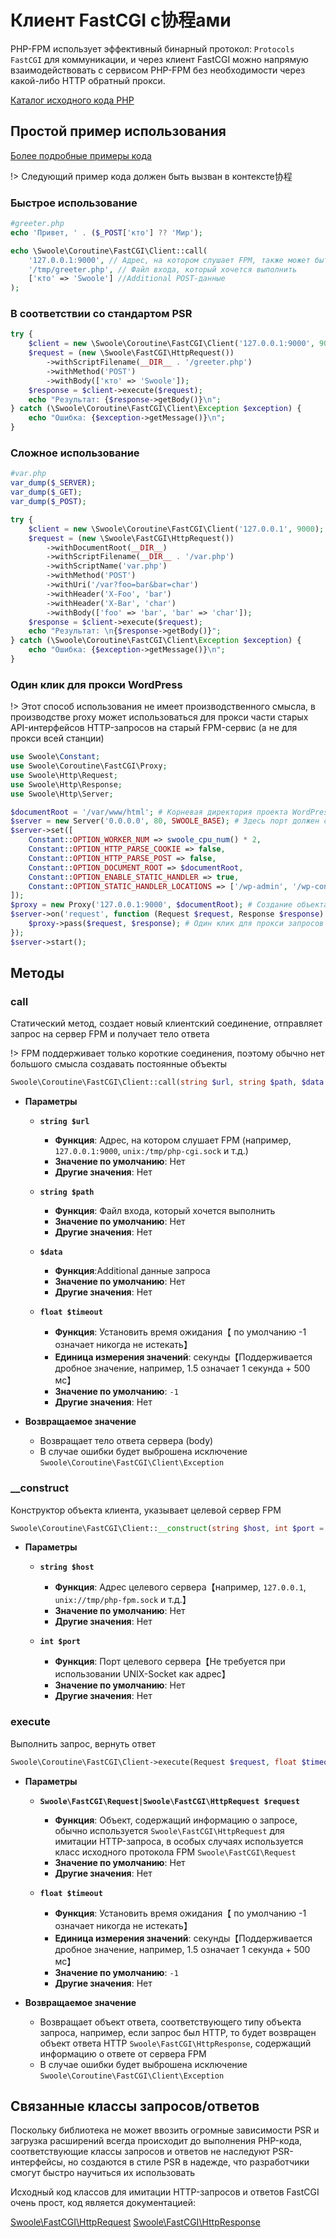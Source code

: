# Клиент FastCGI с协程ами

PHP-FPM использует эффективный бинарный протокол: `Protocols FastCGI` для коммуникации, и через клиент FastCGI можно напрямую взаимодействовать с сервисом PHP-FPM без необходимости через какой-либо HTTP обратный прокси.

[Каталог исходного кода PHP](https://github.com/swoole/library/blob/master/src/core/Coroutine/FastCGI)

## Простой пример использования

[Более подробные примеры кода](https://github.com/swoole/library/tree/master/examples/fastcgi)

!> Следующий пример кода должен быть вызван в контексте协程

### Быстрое использование

```php
#greeter.php
echo 'Привет, ' . ($_POST['кто'] ?? 'Мир');
```

```php
echo \Swoole\Coroutine\FastCGI\Client::call(
    '127.0.0.1:9000', // Адрес, на котором слушает FPM, также может быть адрес Unix-сocket, такой как unix:/tmp/php-cgi.sock
    '/tmp/greeter.php', // Файл входа, который хочется выполнить
    ['кто' => 'Swoole'] //Additional POST-данные
);
```

### В соответствии со стандартом PSR

```php
try {
    $client = new \Swoole\Coroutine\FastCGI\Client('127.0.0.1:9000', 9000);
    $request = (new \Swoole\FastCGI\HttpRequest())
        ->withScriptFilename(__DIR__ . '/greeter.php')
        ->withMethod('POST')
        ->withBody(['кто' => 'Swoole']);
    $response = $client->execute($request);
    echo "Результат: {$response->getBody()}\n";
} catch (\Swoole\Coroutine\FastCGI\Client\Exception $exception) {
    echo "Ошибка: {$exception->getMessage()}\n";
}
```

### Сложное использование

```php
#var.php
var_dump($_SERVER);
var_dump($_GET);
var_dump($_POST);
```

```php
try {
    $client = new \Swoole\Coroutine\FastCGI\Client('127.0.0.1', 9000);
    $request = (new \Swoole\FastCGI\HttpRequest())
        ->withDocumentRoot(__DIR__)
        ->withScriptFilename(__DIR__ . '/var.php')
        ->withScriptName('var.php')
        ->withMethod('POST')
        ->withUri('/var?foo=bar&bar=char')
        ->withHeader('X-Foo', 'bar')
        ->withHeader('X-Bar', 'char')
        ->withBody(['foo' => 'bar', 'bar' => 'char']);
    $response = $client->execute($request);
    echo "Результат: \n{$response->getBody()}";
} catch (\Swoole\Coroutine\FastCGI\Client\Exception $exception) {
    echo "Ошибка: {$exception->getMessage()}\n";
}
```

### Один клик для прокси WordPress

!> Этот способ использования не имеет производственного смысла, в производстве proxy может использоваться для прокси части старых API-интерфейсов HTTP-запросов на старый FPM-сервис (а не для прокси всей станции)

```php
use Swoole\Constant;
use Swoole\Coroutine\FastCGI\Proxy;
use Swoole\Http\Request;
use Swoole\Http\Response;
use Swoole\Http\Server;

$documentRoot = '/var/www/html'; # Корневая директория проекта WordPress
$server = new Server('0.0.0.0', 80, SWOOLE_BASE); # Здесь порт должен соответствовать конфигурации WordPress, обычно не указывается явно, это 80
$server->set([
    Constant::OPTION_WORKER_NUM => swoole_cpu_num() * 2,
    Constant::OPTION_HTTP_PARSE_COOKIE => false,
    Constant::OPTION_HTTP_PARSE_POST => false,
    Constant::OPTION_DOCUMENT_ROOT => $documentRoot,
    Constant::OPTION_ENABLE_STATIC_HANDLER => true,
    Constant::OPTION_STATIC_HANDLER_LOCATIONS => ['/wp-admin', '/wp-content', '/wp-includes'], # Путь к статическим ресурсам
]);
$proxy = new Proxy('127.0.0.1:9000', $documentRoot); # Создание объекта proxy
$server->on('request', function (Request $request, Response $response) use ($proxy) {
    $proxy->pass($request, $response); # Один клик для прокси запросов
});
$server->start();
```

## Методы


### call

Статический метод, создает новый клиентский соединение, отправляет запрос на сервер FPM и получает тело ответа

!> FPM поддерживает только короткие соединения, поэтому обычно нет большого смысла создавать постоянные объекты

```php
Swoole\Coroutine\FastCGI\Client::call(string $url, string $path, $data = '', float $timeout = -1): string
```

  * **Параметры** 

    * **`string $url`**
      * **Функция**: Адрес, на котором слушает FPM (например, `127.0.0.1:9000`, `unix:/tmp/php-cgi.sock` и т.д.)
      * **Значение по умолчанию**: Нет
      * **Другие значения**: Нет

    * **`string $path`**
      * **Функция**: Файл входа, который хочется выполнить
      * **Значение по умолчанию**: Нет
      * **Другие значения**: Нет

    * **`$data`**
      * **Функция**:Additional данные запроса
      * **Значение по умолчанию**: Нет
      * **Другие значения**: Нет

    * **`float $timeout`**
      * **Функция**: Установить время ожидания【 по умолчанию -1 означает никогда не истекать】
      * **Единица измерения значений**: секунды【Поддерживается дробное значение, например, 1.5 означает 1 секунда + 500 мс】
      * **Значение по умолчанию**: `-1`
      * **Другие значения**: Нет

  * **Возвращаемое значение** 

    * Возвращает тело ответа сервера (body)
    * В случае ошибки будет выброшена исключение `Swoole\Coroutine\FastCGI\Client\Exception`


### __construct

Конструктор объекта клиента, указывает целевой сервер FPM

```php
Swoole\Coroutine\FastCGI\Client::__construct(string $host, int $port = 0)
```

  * **Параметры** 

    * **`string $host`**
      * **Функция**: Адрес целевого сервера【например, `127.0.0.1`, `unix://tmp/php-fpm.sock` и т.д.】
      * **Значение по умолчанию**: Нет
      * **Другие значения**: Нет

    * **`int $port`**
      * **Функция**: Порт целевого сервера【Не требуется при использовании UNIX-Socket как адрес】
      * **Значение по умолчанию**: Нет
      * **Другие значения**: Нет


### execute

Выполнить запрос, вернуть ответ

```php
Swoole\Coroutine\FastCGI\Client->execute(Request $request, float $timeout = -1): Response
```

  * **Параметры** 

    * **`Swoole\FastCGI\Request|Swoole\FastCGI\HttpRequest $request`**
      * **Функция**: Объект, содержащий информацию о запросе, обычно используется `Swoole\FastCGI\HttpRequest` для имитации HTTP-запроса, в особых случаях используется класс исходного протокола FPM `Swoole\FastCGI\Request`
      * **Значение по умолчанию**: Нет
      * **Другие значения**: Нет

    * **`float $timeout`**
      * **Функция**: Установить время ожидания【 по умолчанию -1 означает никогда не истекать】
      * **Единица измерения значений**: секунды【Поддерживается дробное значение, например, 1.5 означает 1 секунда + 500 мс】
      * **Значение по умолчанию**: `-1`
      * **Другие значения**: Нет

  * **Возвращаемое значение** 

    * Возвращает объект ответа, соответствующего типу объекта запроса, например, если запрос был HTTP, то будет возвращен объект ответа HTTP `Swoole\FastCGI\HttpResponse`, содержащий информацию о ответе от сервера FPM
    * В случае ошибки будет выброшена исключение `Swoole\Coroutine\FastCGI\Client\Exception`

## Связанные классы запросов/ответов

Поскольку библиотека не может ввозить огромные зависимости PSR и загрузка расширений всегда происходит до выполнения PHP-кода, соответствующие классы запросов и ответов не наследуют PSR-интерфейсы, но создаются в стиле PSR в надежде, что разработчики смогут быстро научиться их использовать

Исходный код классов для имитации HTTP-запросов и ответов FastCGI очень прост, код является документацией:

[Swoole\FastCGI\HttpRequest](https://github.com/swoole/library/blob/master/src/core/FastCGI/HttpRequest.php)
[Swoole\FastCGI\HttpResponse](https://github.com/swoole/library/blob/master/src/core/FastCGI/HttpResponse.php)
